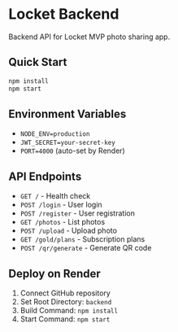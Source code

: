 # Locket Backend

Backend API for Locket MVP photo sharing app.

## Quick Start

```bash
npm install
npm start
```

## Environment Variables

- `NODE_ENV=production`
- `JWT_SECRET=your-secret-key`
- `PORT=4000` (auto-set by Render)

## API Endpoints

- `GET /` - Health check
- `POST /login` - User login
- `POST /register` - User registration
- `GET /photos` - List photos
- `POST /upload` - Upload photo
- `GET /gold/plans` - Subscription plans
- `POST /qr/generate` - Generate QR code

## Deploy on Render

1. Connect GitHub repository
2. Set Root Directory: `backend`
3. Build Command: `npm install`
4. Start Command: `npm start`
